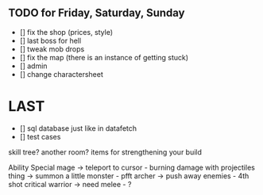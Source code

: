 ## TODO for Friday, Saturday, Sunday
- [] fix the shop (prices, style)
- [] last boss for hell
- [] tweak mob drops
- [] fix the map (there is an instance of getting stuck)
- [] admin
- [] change charactersheet

# LAST
- [] sql database just like in datafetch
- [] test cases

skill tree?
another room?
items for strengthening your build

Ability                                Special
mage       -> teleport to cursor       - burning damage with projectiles    
thing      -> summon a little monster  - pfft
archer     -> push away enemies        - 4th shot critical
warrior    -> need melee               - ?

